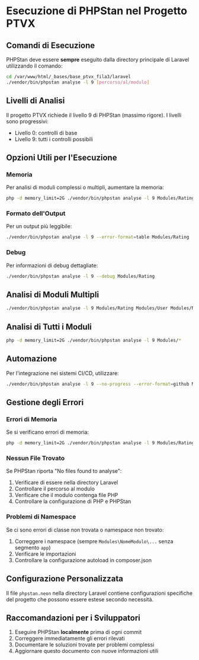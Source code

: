 # Esecuzione di PHPStan nel Progetto PTVX

## Comandi di Esecuzione

PHPStan deve essere **sempre** eseguito dalla directory principale di Laravel utilizzando il comando:

```bash
cd /var/www/html/_bases/base_ptvx_fila3/laravel
./vendor/bin/phpstan analyse -l 9 [percorso/al/modulo]
```

## Livelli di Analisi

Il progetto PTVX richiede il livello 9 di PHPStan (massimo rigore). I livelli sono progressivi:

- Livello 0: controlli di base
- Livello 9: tutti i controlli possibili

## Opzioni Utili per l'Esecuzione

### Memoria

Per analisi di moduli complessi o multipli, aumentare la memoria:

```bash
php -d memory_limit=2G ./vendor/bin/phpstan analyse -l 9 Modules/Rating
```

### Formato dell'Output

Per un output più leggibile:

```bash
./vendor/bin/phpstan analyse -l 9 --error-format=table Modules/Rating
```

### Debug

Per informazioni di debug dettagliate:

```bash
./vendor/bin/phpstan analyse -l 9 --debug Modules/Rating
```

## Analisi di Moduli Multipli

```bash
./vendor/bin/phpstan analyse -l 9 Modules/Rating Modules/User Modules/Notify
```

## Analisi di Tutti i Moduli

```bash
php -d memory_limit=2G ./vendor/bin/phpstan analyse -l 9 Modules/*
```

## Automazione

Per l'integrazione nei sistemi CI/CD, utilizzare:

```bash
./vendor/bin/phpstan analyse -l 9 --no-progress --error-format=github Modules/*
```

## Gestione degli Errori

### Errori di Memoria

Se si verificano errori di memoria:

```bash
php -d memory_limit=2G ./vendor/bin/phpstan analyse -l 9 Modules/Rating
```

### Nessun File Trovato

Se PHPStan riporta "No files found to analyse":

1. Verificare di essere nella directory Laravel
2. Controllare il percorso al modulo
3. Verificare che il modulo contenga file PHP
4. Controllare la configurazione di PHP e PHPStan

### Problemi di Namespace

Se ci sono errori di classe non trovata o namespace non trovato:

1. Correggere i namespace (sempre `Modules\NomeModulo\...` senza segmento `app`)
2. Verificare le importazioni
3. Controllare la configurazione autoload in composer.json

## Configurazione Personalizzata

Il file `phpstan.neon` nella directory Laravel contiene configurazioni specifiche del progetto che possono essere estese secondo necessità.

## Raccomandazioni per i Sviluppatori

1. Eseguire PHPStan **localmente** prima di ogni commit
2. Correggere immediatamente gli errori rilevati
3. Documentare le soluzioni trovate per problemi complessi
4. Aggiornare questo documento con nuove informazioni utili
